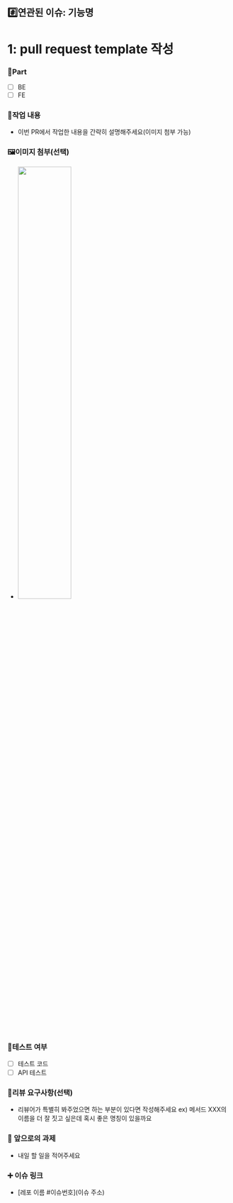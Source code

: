 ## #️⃣연관된 이슈: 기능명
# 1: pull request template 작성

### 🔘Part
- [ ]  BE
- [ ]  FE

### 📝작업 내용
- 이번 PR에서 작업한 내용을 간략히 설명해주세요(이미지 첨부 가능)

### 🖼️이미지 첨부(선택)
- <img src="파일주소" width="50%" height="50%"/>

### 🧪테스트 여부
- [ ]  테스트 코드
- [ ]  API 테스트

### 💬리뷰 요구사항(선택)
- 리뷰어가 특별히 봐주었으면 하는 부분이 있다면 작성해주세요
 ex) 메서드 XXX의 이름을 더 잘 짓고 싶은데 혹시 좋은 명칭이 있을까요
    
### 🔧 앞으로의 과제
- 내일 할 일을 적어주세요

### ➕ 이슈 링크
- [레포 이름 #이슈번호](이슈 주소)
